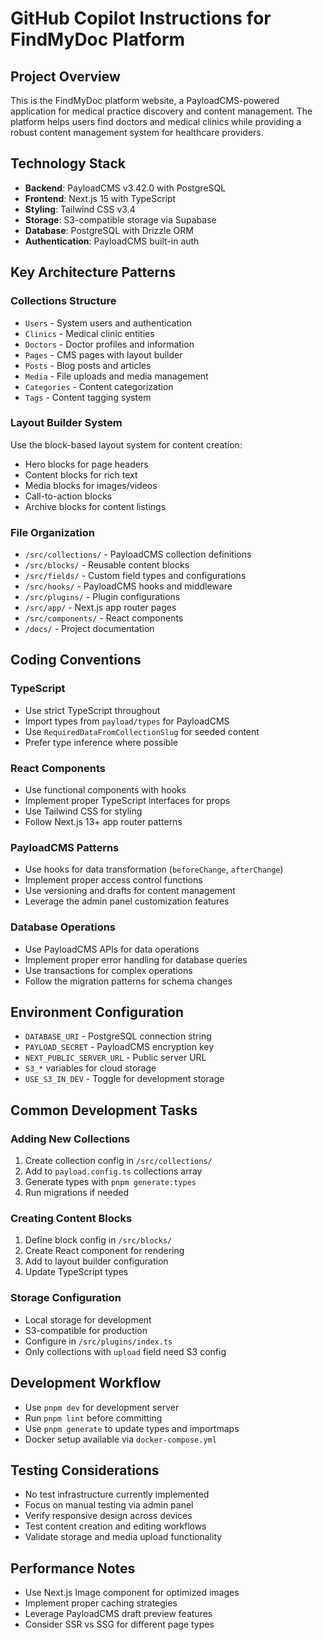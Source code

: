 # GitHub Copilot Instructions for FindMyDoc Platform

## Project Overview
This is the FindMyDoc platform website, a PayloadCMS-powered application for medical practice discovery and content management. The platform helps users find doctors and medical clinics while providing a robust content management system for healthcare providers.

## Technology Stack
- **Backend**: PayloadCMS v3.42.0 with PostgreSQL
- **Frontend**: Next.js 15 with TypeScript
- **Styling**: Tailwind CSS v3.4
- **Storage**: S3-compatible storage via Supabase
- **Database**: PostgreSQL with Drizzle ORM
- **Authentication**: PayloadCMS built-in auth

## Key Architecture Patterns

### Collections Structure
- `Users` - System users and authentication
- `Clinics` - Medical clinic entities
- `Doctors` - Doctor profiles and information
- `Pages` - CMS pages with layout builder
- `Posts` - Blog posts and articles
- `Media` - File uploads and media management
- `Categories` - Content categorization
- `Tags` - Content tagging system

### Layout Builder System
Use the block-based layout system for content creation:
- Hero blocks for page headers
- Content blocks for rich text
- Media blocks for images/videos
- Call-to-action blocks
- Archive blocks for content listings

### File Organization
- `/src/collections/` - PayloadCMS collection definitions
- `/src/blocks/` - Reusable content blocks
- `/src/fields/` - Custom field types and configurations
- `/src/hooks/` - PayloadCMS hooks and middleware
- `/src/plugins/` - Plugin configurations
- `/src/app/` - Next.js app router pages
- `/src/components/` - React components
- `/docs/` - Project documentation

## Coding Conventions

### TypeScript
- Use strict TypeScript throughout
- Import types from `payload/types` for PayloadCMS
- Use `RequiredDataFromCollectionSlug` for seeded content
- Prefer type inference where possible

### React Components
- Use functional components with hooks
- Implement proper TypeScript interfaces for props
- Use Tailwind CSS for styling
- Follow Next.js 13+ app router patterns

### PayloadCMS Patterns
- Use hooks for data transformation (`beforeChange`, `afterChange`)
- Implement proper access control functions
- Use versioning and drafts for content management
- Leverage the admin panel customization features

### Database Operations
- Use PayloadCMS APIs for data operations
- Implement proper error handling for database queries
- Use transactions for complex operations
- Follow the migration patterns for schema changes

## Environment Configuration
- `DATABASE_URI` - PostgreSQL connection string
- `PAYLOAD_SECRET` - PayloadCMS encryption key
- `NEXT_PUBLIC_SERVER_URL` - Public server URL
- `S3_*` variables for cloud storage
- `USE_S3_IN_DEV` - Toggle for development storage

## Common Development Tasks

### Adding New Collections
1. Create collection config in `/src/collections/`
2. Add to `payload.config.ts` collections array
3. Generate types with `pnpm generate:types`
4. Run migrations if needed

### Creating Content Blocks
1. Define block config in `/src/blocks/`
2. Create React component for rendering
3. Add to layout builder configuration
4. Update TypeScript types

### Storage Configuration
- Local storage for development
- S3-compatible for production
- Configure in `/src/plugins/index.ts`
- Only collections with `upload` field need S3 config

## Development Workflow
- Use `pnpm dev` for development server
- Run `pnpm lint` before committing
- Use `pnpm generate` to update types and importmaps
- Docker setup available via `docker-compose.yml`

## Testing Considerations
- No test infrastructure currently implemented
- Focus on manual testing via admin panel
- Verify responsive design across devices
- Test content creation and editing workflows
- Validate storage and media upload functionality

## Performance Notes
- Use Next.js Image component for optimized images
- Implement proper caching strategies
- Leverage PayloadCMS draft preview features
- Consider SSR vs SSG for different page types